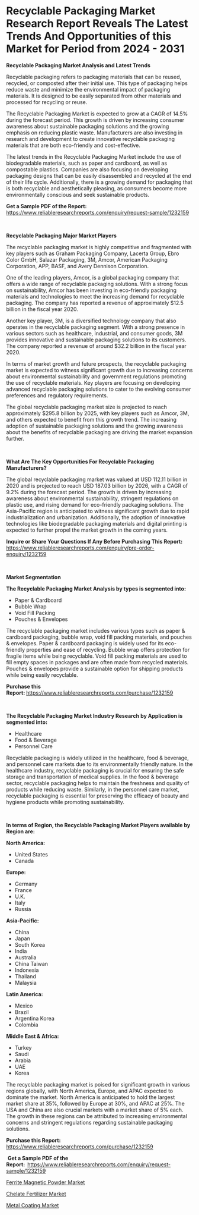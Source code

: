 <p><h1>Recyclable Packaging Market Research Report Reveals The Latest Trends And Opportunities of this Market for Period from 2024 - 2031</h1></p><p><strong>Recyclable Packaging Market Analysis and Latest Trends</strong></p>
<p><p>Recyclable packaging refers to packaging materials that can be reused, recycled, or composted after their initial use. This type of packaging helps reduce waste and minimize the environmental impact of packaging materials. It is designed to be easily separated from other materials and processed for recycling or reuse.</p><p>The Recyclable Packaging Market is expected to grow at a CAGR of 14.5% during the forecast period. This growth is driven by increasing consumer awareness about sustainable packaging solutions and the growing emphasis on reducing plastic waste. Manufacturers are also investing in research and development to create innovative recyclable packaging materials that are both eco-friendly and cost-effective.</p><p>The latest trends in the Recyclable Packaging Market include the use of biodegradable materials, such as paper and cardboard, as well as compostable plastics. Companies are also focusing on developing packaging designs that can be easily disassembled and recycled at the end of their life cycle. Additionally, there is a growing demand for packaging that is both recyclable and aesthetically pleasing, as consumers become more environmentally conscious and seek sustainable products.</p></p>
<p><strong>Get a Sample PDF of the Report:&nbsp;</strong> <a href="https://www.reliableresearchreports.com/enquiry/request-sample/1232159">https://www.reliableresearchreports.com/enquiry/request-sample/1232159</a></p>
<p>&nbsp;</p>
<p><strong>Recyclable Packaging Major Market Players</strong></p>
<p><p>The recyclable packaging market is highly competitive and fragmented with key players such as Graham Packaging Company, Lacerta Group, Ebro Color GmbH, Salazar Packaging, 3M, Amcor, American Packaging Corporation, APP, BASF, and Avery Dennison Corporation.</p><p>One of the leading players, Amcor, is a global packaging company that offers a wide range of recyclable packaging solutions. With a strong focus on sustainability, Amcor has been investing in eco-friendly packaging materials and technologies to meet the increasing demand for recyclable packaging. The company has reported a revenue of approximately $12.5 billion in the fiscal year 2020.</p><p>Another key player, 3M, is a diversified technology company that also operates in the recyclable packaging segment. With a strong presence in various sectors such as healthcare, industrial, and consumer goods, 3M provides innovative and sustainable packaging solutions to its customers. The company reported a revenue of around $32.2 billion in the fiscal year 2020.</p><p>In terms of market growth and future prospects, the recyclable packaging market is expected to witness significant growth due to increasing concerns about environmental sustainability and government regulations promoting the use of recyclable materials. Key players are focusing on developing advanced recyclable packaging solutions to cater to the evolving consumer preferences and regulatory requirements.</p><p>The global recyclable packaging market size is projected to reach approximately $295.8 billion by 2025, with key players such as Amcor, 3M, and others expected to benefit from this growth trend. The increasing adoption of sustainable packaging solutions and the growing awareness about the benefits of recyclable packaging are driving the market expansion further.</p></p>
<p>&nbsp;</p>
<p><strong>What Are The Key Opportunities For Recyclable Packaging Manufacturers?</strong></p>
<p><p>The global recyclable packaging market was valued at USD 112.11 billion in 2020 and is projected to reach USD 187.03 billion by 2026, with a CAGR of 9.2% during the forecast period. The growth is driven by increasing awareness about environmental sustainability, stringent regulations on plastic use, and rising demand for eco-friendly packaging solutions. The Asia-Pacific region is anticipated to witness significant growth due to rapid industrialization and urbanization. Additionally, the adoption of innovative technologies like biodegradable packaging materials and digital printing is expected to further propel the market growth in the coming years.</p></p>
<p><strong>Inquire or Share Your Questions If Any Before Purchasing This Report:</strong> <a href="https://www.reliableresearchreports.com/enquiry/pre-order-enquiry/1232159">https://www.reliableresearchreports.com/enquiry/pre-order-enquiry/1232159</a></p>
<p>&nbsp;</p>
<p><strong>Market Segmentation</strong></p>
<p><strong>The Recyclable Packaging Market Analysis by types is segmented into:</strong></p>
<p><ul><li>Paper & Cardboard</li><li>Bubble Wrap</li><li>Void Fill Packing</li><li>Pouches & Envelopes</li></ul></p>
<p><p>The recyclable packaging market includes various types such as paper & cardboard packaging, bubble wrap, void fill packing materials, and pouches & envelopes. Paper & cardboard packaging is widely used for its eco-friendly properties and ease of recycling. Bubble wrap offers protection for fragile items while being recyclable. Void fill packing materials are used to fill empty spaces in packages and are often made from recycled materials. Pouches & envelopes provide a sustainable option for shipping products while being easily recyclable.</p></p>
<p><strong>Purchase this Report:&nbsp;</strong><a href="https://www.reliableresearchreports.com/purchase/1232159">https://www.reliableresearchreports.com/purchase/1232159</a></p>
<p>&nbsp;</p>
<p><strong>The Recyclable Packaging Market Industry Research by Application is segmented into:</strong></p>
<p><ul><li>Healthcare</li><li>Food & Beverage</li><li>Personnel Care</li></ul></p>
<p><p>Recyclable packaging is widely utilized in the healthcare, food & beverage, and personnel care markets due to its environmentally friendly nature. In the healthcare industry, recyclable packaging is crucial for ensuring the safe storage and transportation of medical supplies. In the food & beverage sector, recyclable packaging helps to maintain the freshness and quality of products while reducing waste. Similarly, in the personnel care market, recyclable packaging is essential for preserving the efficacy of beauty and hygiene products while promoting sustainability.</p></p>
<p>&nbsp;</p>
<p><strong>In terms of Region, the Recyclable Packaging Market Players available by Region are:</strong></p>
<p>
    <p> <strong> North America: </strong>
        <ul>
            <li>United States</li>
            <li>Canada</li>
        </ul>
        </p> 
    <p> <strong> Europe: </strong>
        <ul>
            <li>Germany</li>
            <li>France</li>
            <li>U.K.</li>
            <li>Italy</li>
            <li>Russia</li>
        </ul>
        </p> 
    <p> <strong> Asia-Pacific: </strong>
        <ul>
            <li>China</li>
            <li>Japan</li>
            <li>South Korea</li>
            <li>India</li>
            <li>Australia</li>
            <li>China Taiwan</li>
            <li>Indonesia</li>
            <li>Thailand</li>
            <li>Malaysia</li>
        </ul>
        </p> 
    <p> <strong> Latin America: </strong>
        <ul>
            <li>Mexico</li>
            <li>Brazil</li>
            <li>Argentina Korea</li>
            <li>Colombia</li>
        </ul>
        </p> 
    <p> <strong> Middle East & Africa: </strong>
        <ul>
            <li>Turkey</li>
            <li>Saudi</li>
            <li>Arabia</li>
            <li>UAE</li>
            <li>Korea</li>
        </ul>
    </p>
    </p>
<p><p>The recyclable packaging market is poised for significant growth in various regions globally, with North America, Europe, and APAC expected to dominate the market. North America is anticipated to hold the largest market share at 35%, followed by Europe at 30%, and APAC at 25%. The USA and China are also crucial markets with a market share of 5% each. The growth in these regions can be attributed to increasing environmental concerns and stringent regulations regarding sustainable packaging solutions.</p></p>
<p><strong>Purchase this Report: </strong><a href="https://www.reliableresearchreports.com/purchase/1232159">https://www.reliableresearchreports.com/purchase/1232159</a></p>
<p>&nbsp;<strong>Get a Sample PDF of the Report:&nbsp;&nbsp;</strong><a href="https://www.reliableresearchreports.com/enquiry/request-sample/1232159">https://www.reliableresearchreports.com/enquiry/request-sample/1232159</a></p>
<p><strong></strong></p>
<p><p><a href="https://github.com/jj19131/Market-Research-Report-List-1/blob/main/ferrite-magnetic-powder-market.md">Ferrite Magnetic Powder Market</a></p><p><a href="https://github.com/Sarissaschmalingtr6fz2739/Market-Research-Report-List-1/blob/main/chelate-fertilizer-market.md">Chelate Fertilizer Market</a></p><p><a href="https://github.com/jodemen/Market-Research-Report-List-1/blob/main/metal-coating-market.md">Metal Coating Market</a></p></p>